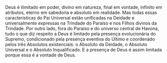 ﻿Deus é ilimitado em poder, divino em natureza, final em vontade, infinito em atributos, eterno em sabedoria e absoluto em realidade. Mas todas essas características do Pai Universal estão unificadas na Deidade e universalmente expressas na Trindade do Paraíso e nos Filhos divinos da Trindade. Por outro lado, fora do Paraíso e do universo central de Havona, tudo o que diz respeito a Deus é limitado pela presença evolucionária do Supremo, condicionado pela presença eventiva do Último e coordenado pelos três Absolutos existenciais: o Absoluto da Deidade, o Absoluto Universal e o Absoluto Inqualificado. E a presença de Deus é assim limitada porque essa é a vontade de Deus.